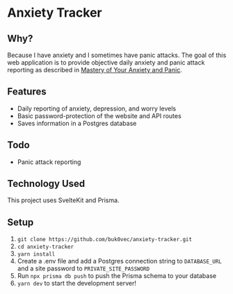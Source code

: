 # Anxiety Tracker

## Why?

Because I have anxiety and I sometimes have panic attacks. The goal of this web application is to provide objective daily anxiety and panic attack reporting as described in [Mastery of Your Anxiety and Panic](https://www.amazon.com/Mastery-Your-Anxiety-Panic-Treatments/dp/0195311353).

## Features

- Daily reporting of anxiety, depression, and worry levels
- Basic password-protection of the website and API routes
- Saves information in a Postgres database

## Todo

- Panic attack reporting

## Technology Used

This project uses SvelteKit and Prisma. 

## Setup

1. `git clone https://github.com/buk0vec/anxiety-tracker.git`
2. `cd anxiety-tracker`
3. `yarn install`
4. Create a .env file and add a Postgres connection string to `DATABASE_URL` and a site password to `PRIVATE_SITE_PASSWORD`
5. Run `npx prisma db push` to push the Prisma schema to your database
6. `yarn dev` to start the development server!